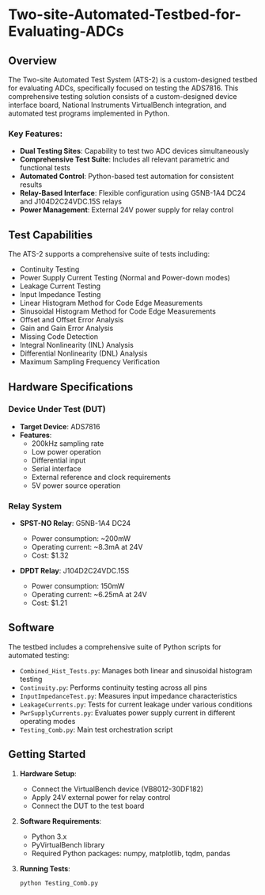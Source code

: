 # Two-site-Automated-Testbed-for-Evaluating-ADCs

## Overview
The Two-site Automated Test System (ATS-2) is a custom-designed testbed for evaluating ADCs, specifically focused on testing the ADS7816. This comprehensive testing solution consists of a custom-designed device interface board, National Instruments VirtualBench integration, and automated test programs implemented in Python.

### Key Features:
- **Dual Testing Sites**: Capability to test two ADC devices simultaneously
- **Comprehensive Test Suite**: Includes all relevant parametric and functional tests
- **Automated Control**: Python-based test automation for consistent results
- **Relay-Based Interface**: Flexible configuration using G5NB-1A4 DC24 and J104D2C24VDC.15S relays
- **Power Management**: External 24V power supply for relay control

## Test Capabilities
The ATS-2 supports a comprehensive suite of tests including:
- Continuity Testing
- Power Supply Current Testing (Normal and Power-down modes)
- Leakage Current Testing
- Input Impedance Testing
- Linear Histogram Method for Code Edge Measurements
- Sinusoidal Histogram Method for Code Edge Measurements
- Offset and Offset Error Analysis
- Gain and Gain Error Analysis
- Missing Code Detection
- Integral Nonlinearity (INL) Analysis
- Differential Nonlinearity (DNL) Analysis
- Maximum Sampling Frequency Verification

## Hardware Specifications
### Device Under Test (DUT)
- **Target Device**: ADS7816
- **Features**: 
  - 200kHz sampling rate
  - Low power operation
  - Differential input
  - Serial interface
  - External reference and clock requirements
  - 5V power source operation

### Relay System
- **SPST-NO Relay**: G5NB-1A4 DC24
  - Power consumption: ~200mW
  - Operating current: ~8.3mA at 24V
  - Cost: $1.32

- **DPDT Relay**: J104D2C24VDC.15S
  - Power consumption: 150mW
  - Operating current: ~6.25mA at 24V
  - Cost: $1.21

## Software
The testbed includes a comprehensive suite of Python scripts for automated testing:
- `Combined_Hist_Tests.py`: Manages both linear and sinusoidal histogram testing
- `Continuity.py`: Performs continuity testing across all pins
- `InputImpedanceTest.py`: Measures input impedance characteristics
- `LeakageCurrents.py`: Tests for current leakage under various conditions
- `PwrSupplyCurrents.py`: Evaluates power supply current in different operating modes
- `Testing_Comb.py`: Main test orchestration script

## Getting Started
1. **Hardware Setup**:
   - Connect the VirtualBench device (VB8012-30DF182)
   - Apply 24V external power for relay control
   - Connect the DUT to the test board

2. **Software Requirements**:
   - Python 3.x
   - PyVirtualBench library
   - Required Python packages: numpy, matplotlib, tqdm, pandas

3. **Running Tests**:
   ```bash
   python Testing_Comb.py
